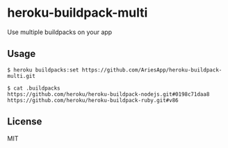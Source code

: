 # heroku-buildpack-multi

Use multiple buildpacks on your app

## Usage

    $ heroku buildpacks:set https://github.com/AriesApp/heroku-buildpack-multi.git

    $ cat .buildpacks
    https://github.com/heroku/heroku-buildpack-nodejs.git#0198c71daa8
    https://github.com/heroku/heroku-buildpack-ruby.git#v86

## License

MIT
